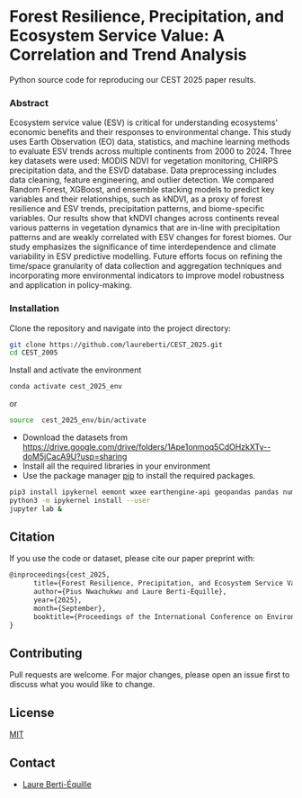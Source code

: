 # Forest Resilience, Precipitation, and Ecosystem Service Value: A Correlation and Trend Analysis

Python source code for reproducing our CEST 2025 paper results. 

















### Abstract

Ecosystem service value (ESV) is critical for understanding ecosystems' economic benefits and their responses to environmental change. This study uses Earth Observation (EO) data, statistics, and machine learning methods to evaluate ESV trends across multiple continents from 2000 to 2024. Three key datasets were used: MODIS NDVI for vegetation monitoring, CHIRPS precipitation data, and the ESVD database. Data preprocessing includes data cleaning, feature engineering, and outlier detection. We compared Random Forest, XGBoost, and ensemble stacking models to predict key variables and their relationships, such as kNDVI, as a proxy of forest resilience and ESV trends, precipitation patterns, and biome-specific variables. Our results show that kNDVI changes across continents reveal various patterns in vegetation dynamics that are in-line with precipitation patterns and are weakly correlated with ESV changes for forest biomes. Our study emphasizes the significance of time interdependence and climate variability in ESV predictive modelling. Future efforts focus on refining the time/space granularity of data collection and aggregation techniques and incorporating more environmental indicators to improve model robustness and application in policy-making. 

### Installation
Clone the repository and navigate into the project directory:

```bash
git clone https://github.com/laureberti/CEST_2025.git 
cd CEST_2005
```
Install and activate the environment
```bash
conda activate cest_2025_env
```
or
```bash
source  cest_2025_env/bin/activate
```

- Download the datasets from https://drive.google.com/drive/folders/1Ape1onmoq5CdOHzkXTy--doM5jCacA9U?usp=sharing
- Install all the required libraries in your environment
- Use the package manager [pip](https://pip.pypa.io/en/stable/) to install the required packages.

```bash
pip3 install ipykernel eemont wxee earthengine-api geopandas pandas numpy scikit-learn ace-tools matplotlib seaborn setuptools
python3 -m ipykernel install --user
jupyter lab &   
```


## Citation
If you use the code or dataset, please cite our paper preprint with:
```latex
@inproceedings{cest_2025,
      title={Forest Resilience, Precipitation, and Ecosystem Service Value: A Correlation and Trend Analysis}, 
      author={Pius Nwachukwu and Laure Berti-Équille},
      year={2025},
      month={September},
      booktitle={Proceedings of the International Conference on Environmental Science and Technology (CEST)}
}
```

## Contributing

Pull requests are welcome. For major changes, please open an issue first
to discuss what you would like to change.


## License

[MIT](https://choosealicense.com/licenses/mit/)

## Contact

* <a href="mailto:laure.berti@ird.fr">Laure Berti-Équille</a>